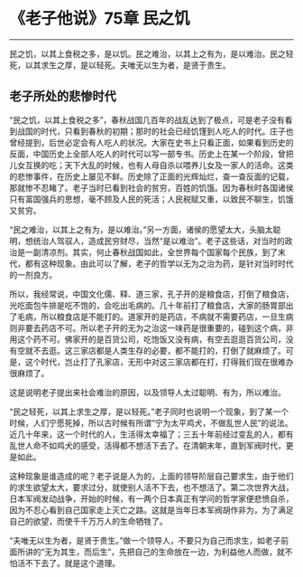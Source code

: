 # 《老子他说》75章 民之饥

------

民之饥，以其上食税之多，是以饥。民之难治，以其上之有为，是以难治。民之轻死，以其求生之厚，是以轻死。夫唯无以生为者，是贤于贵生。

## 老子所处的悲惨时代

“民之饥，以其上食税之多”，春秋战国几百年的战乱达到了极点，可是老子没有看到战国的时代，只看到春秋的初期；那时的社会已经饥馑到人吃人的时代。庄子也曾经提到，后世必定会有人吃人的状况。大家在史书上只看正面，如果看到历史的反面，中国历史上全部人吃人的时代可以写一部专书。历史上在某一个阶段，曾把儿女互换的吃；天下大乱的时候，也有人母自杀以喂养儿女及一家人的活命。这类的悲惨事件，在历史上屡见不鲜。历史除了正面的光辉灿烂，查一查反面的记载，那就惨不忍睹了。老子当时已看到社会的贫穷，百姓的饥饿。因为春秋时各国诸侯只有富国强兵的思想，毫不顾及人民的死活；人民税赋又重，以致民不聊生，饥饿又贫穷。

“民之难治，以其上之有为，是以难治。”另一方面，诸侯的愿望太大，头脑太聪明，想统治人驾驭人，造成民穷财尽，当然“是以难治”。老子这些话，对当时的政治是一副清凉剂。其实，何止春秋战国如此，全世界每个国家每个民族，到了末代，都有这种现象。由此可以了解，老子的哲学以无为之治为药，是针对当时时代的一剂良方。

所以，我经常说，中国文化儒、释、道三家，孔子开的是粮食店，打倒了粮食店，光吃面包牛排是吃不饱的，会吃出毛病的。几十年前打了粮食店，大家的肠胃部出了毛病，所以粮食店是不能打的。道家开的是药店，不病就不需要药店，一旦生病则非要去药店不可。所以老子开的无为之治这一味药是很重要的，碰到这个病，非用这个药不可。佛家开的是百货公司，吃饱饭又没有病，有空去逛逛百货公司，没有空就不去逛。这三家店都是人类生存的必要，都不能打的，打倒了就麻烦了。可是，这个时代，岂止打了孔家店，无形中对这三家店都在打，打得我们现在很难办很麻烦了。

这是说明老子提出来社会难治的原因，以及领导人太过聪明、有为，所以难治。

“民之轻死，以其上求生之厚，是以轻死。”老子同时也说明一个现象，到了某一个时候，人们宁愿死掉，所以古时候有所谓“宁为太平鸡犬，不做乱世人民”的说法。近几十年来，这一个时代的人，生活得太幸福了；三五十年前经过变乱的人，都有乱世人命不如鸡犬的感受，活得都不想活下去了。在清朝末年，直到军阀时代，更是如此。

这种现象是谁造成的呢？老子说是人为的，上面的领导阶层自己要求生，由于他们的求生欲望太大，要求过分，就使别人活不下去，也不想活了。第二次世界大战，日本军阀发动战争，开始的时候，有一两个日本真正有学问的哲学家便悲愤自杀，因为不忍心看到自己国家走上灭亡之路。这就是当年日本军阀胡作非为，为了满足自己的欲望，而使千千万万人的生命牺牲了。

“夫唯无以生为者，是贤于贵生。”做一个领导人，不要只为自己而求生，如老子前面所讲的“无为其生，而后生”，先把自己的生命放在一边，为利益他人而做，就不怕活不下去了。就是这个道理。